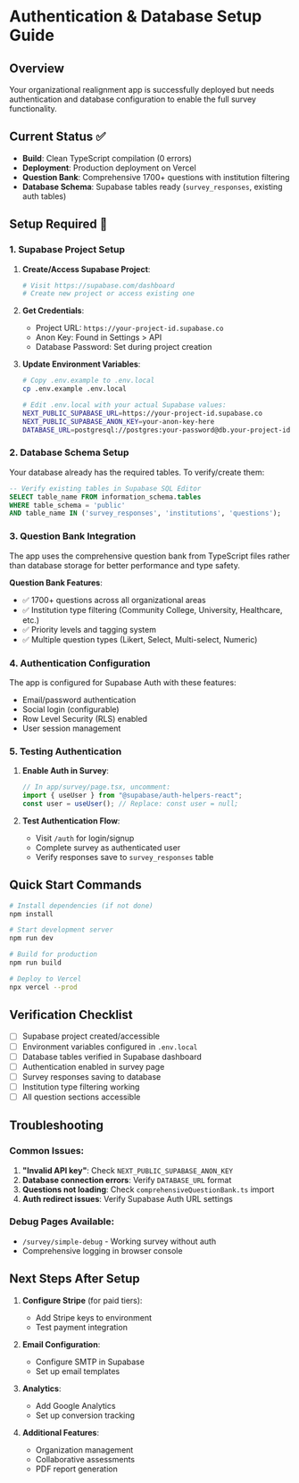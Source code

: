 # Authentication & Database Setup Guide

## Overview
Your organizational realignment app is successfully deployed but needs authentication and database configuration to enable the full survey functionality.

## Current Status ✅
- **Build**: Clean TypeScript compilation (0 errors)
- **Deployment**: Production deployment on Vercel
- **Question Bank**: Comprehensive 1700+ questions with institution filtering
- **Database Schema**: Supabase tables ready (`survey_responses`, existing auth tables)

## Setup Required 🔧

### 1. Supabase Project Setup

1. **Create/Access Supabase Project**:
   ```bash
   # Visit https://supabase.com/dashboard
   # Create new project or access existing one
   ```

2. **Get Credentials**:
   - Project URL: `https://your-project-id.supabase.co`
   - Anon Key: Found in Settings > API
   - Database Password: Set during project creation

3. **Update Environment Variables**:
   ```bash
   # Copy .env.example to .env.local
   cp .env.example .env.local
   
   # Edit .env.local with your actual Supabase values:
   NEXT_PUBLIC_SUPABASE_URL=https://your-project-id.supabase.co
   NEXT_PUBLIC_SUPABASE_ANON_KEY=your-anon-key-here
   DATABASE_URL=postgresql://postgres:your-password@db.your-project-id.supabase.co:5432/postgres
   ```

### 2. Database Schema Setup

Your database already has the required tables. To verify/create them:

```sql
-- Verify existing tables in Supabase SQL Editor
SELECT table_name FROM information_schema.tables 
WHERE table_schema = 'public' 
AND table_name IN ('survey_responses', 'institutions', 'questions');
```

### 3. Question Bank Integration

The app uses the comprehensive question bank from TypeScript files rather than database storage for better performance and type safety.

**Question Bank Features**:
- ✅ 1700+ questions across all organizational areas
- ✅ Institution type filtering (Community College, University, Healthcare, etc.)
- ✅ Priority levels and tagging system
- ✅ Multiple question types (Likert, Select, Multi-select, Numeric)

### 4. Authentication Configuration

The app is configured for Supabase Auth with these features:
- Email/password authentication
- Social login (configurable)
- Row Level Security (RLS) enabled
- User session management

### 5. Testing Authentication

1. **Enable Auth in Survey**:
   ```typescript
   // In app/survey/page.tsx, uncomment:
   import { useUser } from "@supabase/auth-helpers-react";
   const user = useUser(); // Replace: const user = null;
   ```

2. **Test Authentication Flow**:
   - Visit `/auth` for login/signup
   - Complete survey as authenticated user
   - Verify responses save to `survey_responses` table

## Quick Start Commands

```bash
# Install dependencies (if not done)
npm install

# Start development server
npm run dev

# Build for production
npm run build

# Deploy to Vercel
npx vercel --prod
```

## Verification Checklist

- [ ] Supabase project created/accessible
- [ ] Environment variables configured in `.env.local`
- [ ] Database tables verified in Supabase dashboard
- [ ] Authentication enabled in survey page
- [ ] Survey responses saving to database
- [ ] Institution type filtering working
- [ ] All question sections accessible

## Troubleshooting

### Common Issues:

1. **"Invalid API key"**: Check `NEXT_PUBLIC_SUPABASE_ANON_KEY`
2. **Database connection errors**: Verify `DATABASE_URL` format
3. **Questions not loading**: Check `comprehensiveQuestionBank.ts` import
4. **Auth redirect issues**: Verify Supabase Auth URL settings

### Debug Pages Available:
- `/survey/simple-debug` - Working survey without auth
- Comprehensive logging in browser console

## Next Steps After Setup

1. **Configure Stripe** (for paid tiers):
   - Add Stripe keys to environment
   - Test payment integration

2. **Email Configuration**:
   - Configure SMTP in Supabase
   - Set up email templates

3. **Analytics**:
   - Add Google Analytics
   - Set up conversion tracking

4. **Additional Features**:
   - Organization management
   - Collaborative assessments
   - PDF report generation
